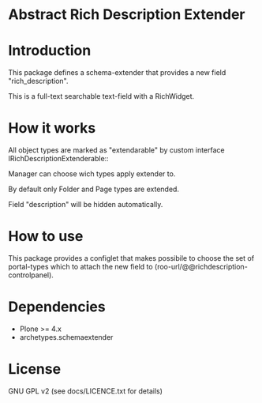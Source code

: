Abstract Rich Description Extender
==================================

Introduction
============

This package defines a schema-extender that provides a new field "rich_description".

This is a full-text searchable text-field with a RichWidget.


How it works
============

All object types are marked as "extendarable" by custom interface IRichDescriptionExtenderable::
    <class class="Products.Archetypes.BaseObject.BaseObject">
          <implements interface=".interfaces.IRichDescriptionExtenderable" />
    </class>

Manager can choose wich types apply extender to.

By default only Folder and Page types are extended.

Field "description" will be hidden automatically.


How to use
==========

This package provides a configlet that makes possibile to choose the set 
of portal-types which to attach the new field to (roo-url/@@richdescription-controlpanel).


Dependencies
============

* Plone >= 4.x
* archetypes.schemaextender


License
=======
GNU GPL v2 (see docs/LICENCE.txt for details)